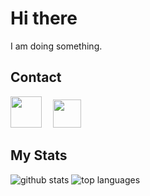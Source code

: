 # Hi there
I am doing something.

## Contact
<a href="https://discord.com/users/365120946299731990" target="_blank"><img src="https://img.icons8.com/carbon-copy/2x/discord-logo.png" width=50></a>&emsp;
<a href="mailto:kyshi58@outlook.com"><img src="https://upload.wikimedia.org/wikipedia/commons/thumb/4/48/Outlook.com_icon.svg/761px-Outlook.com_icon.svg.png" width=45></a>

## My Stats

![github stats](https://github-readme-stats.vercel.app/api?username=kyshi&show_icons=true&&line_height=27)
![top languages](https://github-readme-stats.vercel.app/api/top-langs/?username=kyshi&show_icons=true)
